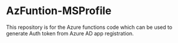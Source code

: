 # AzFuntion-MSProfile

This repository is for the Azure functions code which can be used to generate Auth token from Azure AD app registration.
